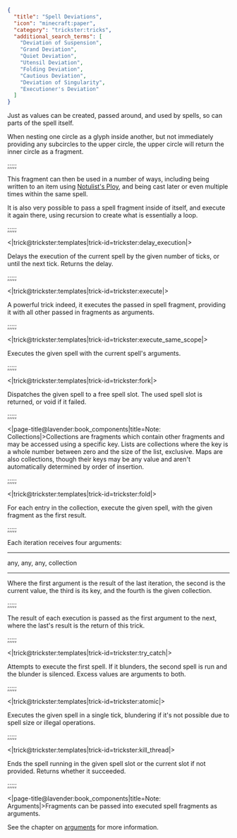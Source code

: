```json
{
  "title": "Spell Deviations",
  "icon": "minecraft:paper",
  "category": "trickster:tricks",
  "additional_search_terms": [
    "Deviation of Suspension",
    "Grand Deviation",
    "Quiet Deviation",
    "Utensil Deviation",
    "Folding Deviation",
    "Cautious Deviation",
    "Deviation of Singularity",
    "Executioner's Deviation"
  ]
}
```

Just as values can be created, passed around, and used by spells, so can parts of the spell itself.


When nesting one circle as a glyph inside another, 
but not immediately providing any subcircles to the upper circle, 
the upper circle will return the inner circle as a fragment.

;;;;;

This fragment can then be used in a number of ways, including being written to an item using [Notulist's Ploy](^trickster:tricks/basic#4), 
and being cast later or even multiple times within the same spell.


It is also very possible to pass a spell fragment inside of itself, and execute it again there, 
using recursion to create what is essentially a loop.

;;;;;

<|trick@trickster:templates|trick-id=trickster:delay_execution|>

Delays the execution of the current spell by the given number of ticks, or until the next tick. 
Returns the delay.

;;;;;

<|trick@trickster:templates|trick-id=trickster:execute|>

A powerful trick indeed, it executes the passed in spell fragment, 
providing it with all other passed in fragments as arguments.

;;;;;

<|trick@trickster:templates|trick-id=trickster:execute_same_scope|>

Executes the given spell with the current spell's arguments.

;;;;;

<|trick@trickster:templates|trick-id=trickster:fork|>

Dispatches the given spell to a free spell slot. The used spell slot is returned, or void if it failed.

;;;;;

<|page-title@lavender:book_components|title=Note: Collections|>Collections are fragments which contain other fragments and may be accessed using a specific key. 
Lists are collections where the key is a whole number between zero and the size of the list, exclusive. 
Maps are also collections, though their keys may be any value and aren't automatically determined by order of insertion.

;;;;;

<|trick@trickster:templates|trick-id=trickster:fold|>

For each entry in the collection, execute the given spell, with the given fragment as the first result.

;;;;;

Each iteration receives four arguments:

---

any, any, any, collection

---

Where the first argument is the result of the last iteration, the second is the current value, the third is its key, 
and the fourth is the given collection.

;;;;;

The result of each execution is passed as the first argument to the next, where the last's result is the return of this trick.

;;;;;

<|trick@trickster:templates|trick-id=trickster:try_catch|>

Attempts to execute the first spell. If it blunders, the second spell is run and the blunder is silenced. Excess values are arguments to both.

;;;;;

<|trick@trickster:templates|trick-id=trickster:atomic|>

Executes the given spell in a single tick, blundering if it's not possible due to spell size or illegal operations.

;;;;;

<|trick@trickster:templates|trick-id=trickster:kill_thread|>

Ends the spell running in the given spell slot or the current slot if not provided. Returns whether it succeeded.

;;;;;

<|page-title@lavender:book_components|title=Note: Arguments|>Fragments can be passed into executed spell fragments as arguments.


See the chapter on [arguments](^trickster:delusions_ingresses/arguments) for more information.
